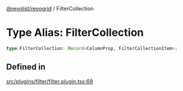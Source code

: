 [@revolist/revogrid](README.md) / FilterCollection

# Type Alias: FilterCollection

```ts
type FilterCollection: Record<ColumnProp, FilterCollectionItem>;
```

## Defined in

[src/plugins/filter/filter.plugin.tsx:69](https://github.com/revolist/revogrid/blob/1d7f63e049242097564b7da6ec33fe3875543951/src/plugins/filter/filter.plugin.tsx#L69)
